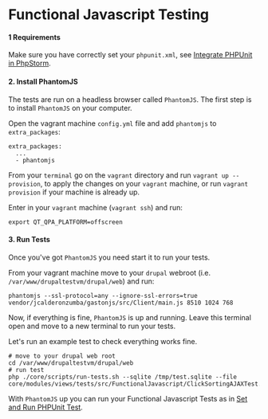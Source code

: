 # Functional Javascript Testing

#### 1 Requirements

Make sure you have correctly set your `phpunit.xml`, see [Integrate PHPUnit in PhpStorm](drupal_vm_phpunit.md#1-integrate-phpunit-in-phpstorm).

#### 2. Install PhantomJS

The tests are run on a headless browser called `PhantomJS`. The first step is to install `PhantomJS` on your computer.

Open the vagrant machine `config.yml` file and add `phantomjs` to `extra_packages`:

    extra_packages:
      ...
      - phantomjs

From your `terminal` go on the `vagrant` directory and run `vagrant up --provision`, to apply the changes on your `vagrant` machine, or run `vagrant provision` if your machine is already up.

Enter in your `vagrant` machine (`vagrant ssh`) and run:

    export QT_QPA_PLATFORM=offscreen

#### 3. Run Tests

Once you've got `PhantomJS` you need start it to run your tests.

From your vagrant machine move to your `drupal` webroot (i.e. `/var/www/drupaltestvm/drupal/web`) and run:

    phantomjs --ssl-protocol=any --ignore-ssl-errors=true vendor/jcalderonzumba/gastonjs/src/Client/main.js 8510 1024 768

Now, if everything is fine, `PhantomJS` is up and running. Leave this terminal open and move to a new terminal to run your tests.

Let's run an example test to check everything works fine.

    # move to your drupal web root
    cd /var/www/drupaltestvm/drupal/web
    # run test
    php ./core/scripts/run-tests.sh --sqlite /tmp/test.sqlite --file core/modules/views/tests/src/FunctionalJavascript/ClickSortingAJAXTest.php

With `PhantomJS` up you can run your Functional Javascript Tests as in [Set and Run PHPUnit Test](drupal_vm_phpunit.md#2-set-and-run-phpunit-test).